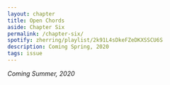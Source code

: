 ```yaml
---
layout: chapter
title: Open Chords
aside: Chapter Six
permalink: /chapter-six/
spotify: zherring/playlist/2k91L4sDkeFZeDKXSSCU6S
description: Coming Spring, 2020
tags: issue
---
```


_Coming Summer, 2020_
